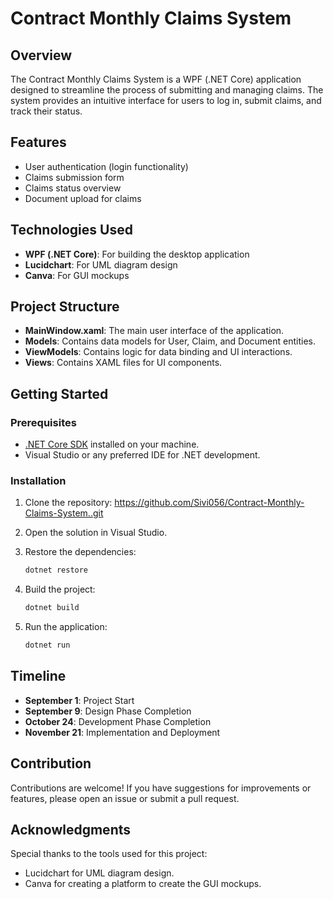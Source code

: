 # Contract Monthly Claims System

## Overview
The Contract Monthly Claims System is a WPF (.NET Core) application designed to streamline the process of submitting and managing claims. The system provides an intuitive interface for users to log in, submit claims, and track their status.

## Features
- User authentication (login functionality)
- Claims submission form
- Claims status overview
- Document upload for claims

## Technologies Used
- **WPF (.NET Core)**: For building the desktop application
- **Lucidchart**: For UML diagram design
- **Canva**: For GUI mockups

## Project Structure
- **MainWindow.xaml**: The main user interface of the application.
- **Models**: Contains data models for User, Claim, and Document entities.
- **ViewModels**: Contains logic for data binding and UI interactions.
- **Views**: Contains XAML files for UI components.

## Getting Started
### Prerequisites
- [.NET Core SDK](https://dotnet.microsoft.com/download) installed on your machine.
- Visual Studio or any preferred IDE for .NET development.

### Installation
1. Clone the repository:
  https://github.com/Sivi056/Contract-Monthly-Claims-System..git

2. Open the solution in Visual Studio.

3. Restore the dependencies:
   ```bash
   dotnet restore
   ```

4. Build the project:
   ```bash
   dotnet build
   ```

5. Run the application:
   ```bash
   dotnet run
   ```

## Timeline
- **September 1**: Project Start
- **September 9**: Design Phase Completion
- **October 24**: Development Phase Completion
- **November 21**: Implementation and Deployment

## Contribution
Contributions are welcome! If you have suggestions for improvements or features, please open an issue or submit a pull request.

## Acknowledgments
Special thanks to the tools used for this project:
- Lucidchart for  UML diagram design.
- Canva for creating a platform to create the GUI mockups.
